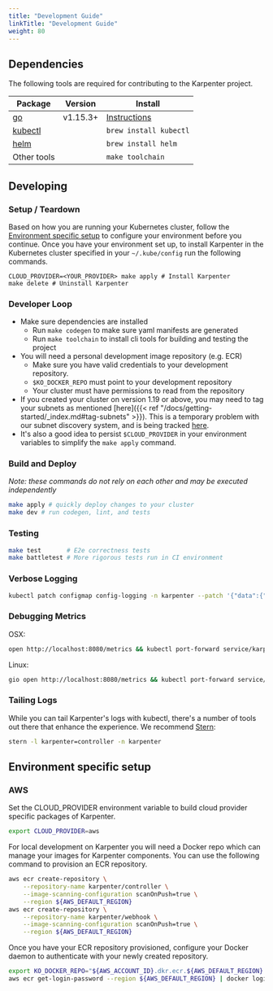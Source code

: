 ```yaml
---
title: "Development Guide"
linkTitle: "Development Guide"
weight: 80
---
```


## Dependencies

The following tools are required for contributing to the Karpenter project.

| Package                                                            | Version  | Install                                        |
| ------------------------------------------------------------------ | -------- | ---------------------------------------------- |
| [go](https://golang.org/dl/)                                       | v1.15.3+ | [Instructions](https://golang.org/doc/install) |
| [kubectl](https://kubernetes.io/docs/tasks/tools/install-kubectl/) |          | `brew install kubectl`                         |
| [helm](https://helm.sh/docs/intro/install/)                        |          | `brew install helm`                            |
| Other tools                                                        |          | `make toolchain`                               |

## Developing

### Setup / Teardown

Based on how you are running your Kubernetes cluster, follow the [Environment specific setup](#environment-specific-setup) to configure your environment before you continue. Once you have your environment set up, to install Karpenter in the Kubernetes cluster specified in your `~/.kube/config`  run the following commands.

```
CLOUD_PROVIDER=<YOUR_PROVIDER> make apply # Install Karpenter
make delete # Uninstall Karpenter
```

### Developer Loop
* Make sure dependencies are installed
    * Run `make codegen` to make sure yaml manifests are generated
    * Run `make toolchain` to install cli tools for building and testing the project
* You will need a personal development image repository (e.g. ECR)
    * Make sure you have valid credentials to your development repository.
    * `$KO_DOCKER_REPO` must point to your development repository
    * Your cluster must have permissions to read from the repository
* If you created your cluster on version 1.19 or above, you may need to tag your subnets as mentioned [here]({{< ref "/docs/getting-started/_index.md#tag-subnets" >}}). This is a temporary problem with our subnet discovery system, and is being tracked [here](https://github.com/aws/karpenter/issues/404#issuecomment-845283904).
* It's also a good idea to persist `$CLOUD_PROVIDER` in your environment variables to simplify the `make apply` command.

### Build and Deploy
*Note: these commands do not rely on each other and may be executed independently*
```sh
make apply # quickly deploy changes to your cluster
make dev # run codegen, lint, and tests
```

### Testing
```sh
make test       # E2e correctness tests
make battletest # More rigorous tests run in CI environment
```

### Verbose Logging
```sh
kubectl patch configmap config-logging -n karpenter --patch '{"data":{"loglevel.controller":"debug"}}'
```

### Debugging Metrics
OSX:
```sh
open http://localhost:8080/metrics && kubectl port-forward service/karpenter-metrics -n karpenter 8080
```

Linux:
```sh
gio open http://localhost:8080/metrics && kubectl port-forward service/karpenter-metrics -n karpenter 8080
```

### Tailing Logs
While you can tail Karpenter's logs with kubectl, there's a number of tools out there that enhance the experience. We recommend [Stern](https://pkg.go.dev/github.com/planetscale/stern#section-readme):

```sh
stern -l karpenter=controller -n karpenter
```

## Environment specific setup

### AWS
Set the CLOUD_PROVIDER environment variable to build cloud provider specific packages of Karpenter.

```sh
export CLOUD_PROVIDER=aws
```

For local development on Karpenter you will need a Docker repo which can manage your images for Karpenter components.
You can use the following command to provision an ECR repository.
```sh
aws ecr create-repository \
    --repository-name karpenter/controller \
    --image-scanning-configuration scanOnPush=true \
    --region ${AWS_DEFAULT_REGION}
aws ecr create-repository \
    --repository-name karpenter/webhook \
    --image-scanning-configuration scanOnPush=true \
    --region ${AWS_DEFAULT_REGION}
```

Once you have your ECR repository provisioned, configure your Docker daemon to authenticate with your newly created repository.

```sh
export KO_DOCKER_REPO="${AWS_ACCOUNT_ID}.dkr.ecr.${AWS_DEFAULT_REGION}.amazonaws.com/karpenter"
aws ecr get-login-password --region ${AWS_DEFAULT_REGION} | docker login --username AWS --password-stdin $KO_DOCKER_REPO
```
